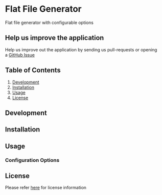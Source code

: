 # Flat File Generator
Flat file generator with configurable options

## Help us improve the application
Help us improve out the application by sending us pull-requests or opening a [GitHub Issue](https://github.com/JDSRAO/FlatFileGenerator/issues)


## Table of Contents  
1. [Development](#development)
1. [Installation](#installation)
2. [Usage](#usage)
3. [License](#license)


## Development

## Installation

## Usage
### Configuration Options

## License
Please refer [here](LICENSE) for license information
